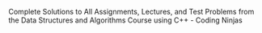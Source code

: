 Complete Solutions to All Assignments, Lectures, and Test Problems from the Data Structures and Algorithms Course using C++ - Coding Ninjas
